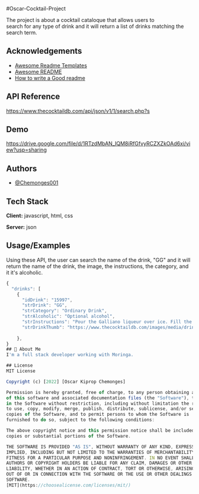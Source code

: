 
#Oscar-Cocktail-Project

The project is about a cocktail cataloque that allows users to  
search for any type of drink and it will return a list of drinks matching the search term.
## Acknowledgements

 - [Awesome Readme Templates](https://awesomeopensource.com/project/elangosundar/awesome-README-templates)
 - [Awesome README](https://github.com/matiassingers/awesome-readme)
 - [How to write a Good readme](https://bulldogjob.com/news/449-how-to-write-a-good-readme-for-your-github-project)


## API Reference

https://www.thecocktaildb.com/api/json/v1/1/search.php?s


## Demo
https://drive.google.com/file/d/1RTzdMbAN_IQM8iRfGfvyRCZXZkOAd6xi/view?usp=sharing


## Authors

- [@Chemonges001](https://www.github.com/Chemonges001)


## Tech Stack

**Client:** javascript, html, css

**Server:** json


## Usage/Examples

Using these API, the user can search the name of the drink, "GG" and it will return the name of the drink, the image, the instructions, the category, and it it's alcoholic.

```javascript
{
  "drinks": [
    {
      "idDrink": "15997",
      "strDrink": "GG",
      "strCategory": "Ordinary Drink",
      "strAlcoholic": "Optional alcohol",
      "strInstructions": "Pour the Galliano liqueur over ice. Fill the remainder of the glass with ginger ale and thats all there is to it. You now have a your very own GG.",
      "strDrinkThumb": "https://www.thecocktaildb.com/images/media/drink/vyxwut1468875960.jpg",
     
    },
}
## 🚀 About Me
I'm a full stack developer working with Moringa.

## License
MIT License

Copyright (c) [2022] [Oscar Kiprop Chemonges]

Permission is hereby granted, free of charge, to any person obtaining a copy
of this software and associated documentation files (the "Software"), to deal
in the Software without restriction, including without limitation the rights
to use, copy, modify, merge, publish, distribute, sublicense, and/or sell
copies of the Software, and to permit persons to whom the Software is
furnished to do so, subject to the following conditions:

The above copyright notice and this permission notice shall be included in all
copies or substantial portions of the Software.

THE SOFTWARE IS PROVIDED "AS IS", WITHOUT WARRANTY OF ANY KIND, EXPRESS OR
IMPLIED, INCLUDING BUT NOT LIMITED TO THE WARRANTIES OF MERCHANTABILITY,
FITNESS FOR A PARTICULAR PURPOSE AND NONINFRINGEMENT. IN NO EVENT SHALL THE
AUTHORS OR COPYRIGHT HOLDERS BE LIABLE FOR ANY CLAIM, DAMAGES OR OTHER
LIABILITY, WHETHER IN AN ACTION OF CONTRACT, TORT OR OTHERWISE, ARISING FROM,
OUT OF OR IN CONNECTION WITH THE SOFTWARE OR THE USE OR OTHER DEALINGS IN THE
SOFTWARE.
[MIT](https://choosealicense.com/licenses/mit/)

